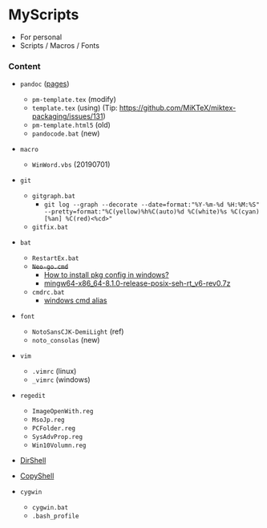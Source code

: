 # MyScripts

+ For personal
+ Scripts / Macros / Fonts

### Content

+ `pandoc` ([pages](https://github.com/tzengyuxio/pages))
	+ `pm-template.tex` (modify)
	+ `template.tex` (using) (Tip: https://github.com/MiKTeX/miktex-packaging/issues/131)
	+ `pm-template.html5` (old)
	+ `pandocode.bat` (new)

+ `macro`
	+ `WinWord.vbs` (20190701)

+ `git`
	+ `gitgraph.bat`
	    + `git log --graph --decorate --date=format:"%Y-%m-%d %H:%M:%S" --pretty=format:"%C(yellow)%h%C(auto)%d %C(white)%s %C(cyan)[%an] %C(red)<%cd>"`
	+ `gitfix.bat`

+ `bat`
	+ `RestartEx.bat`
	+ ~~`Neo-go.cmd`~~
		+ [How to install pkg config in windows?](https://stackoverflow.com/questions/1710922/how-to-install-pkg-config-in-windows)
		+ [mingw64-x86_64-8.1.0-release-posix-seh-rt_v6-rev0.7z](https://sourceforge.net/projects/mingw-w64/files/Toolchains%20targetting%20Win64/Personal%20Builds/mingw-builds/8.1.0/threads-posix/seh/)
    + `cmdrc.bat`
        + [windows cmd alias](https://blog.csdn.net/yiranzhiliposui/article/details/83116819)

+ `font`
	+ `NotoSansCJK-DemiLight` (ref)
	+ `noto_consolas` (new)

+ `vim`
	+ `.vimrc` (linux)
	+ `_vimrc` (windows)

+ `regedit`
	+ `ImageOpenWith.reg`
	+ `MsoJp.reg`
	+ `PCFolder.reg`
	+ `SysAdvProp.reg`
	+ `Win10Volumn.reg`

+ [DirShell](https://github.com/Aoi-hosizora/DirShell)

+ [CopyShell](https://github.com/Aoi-hosizora/CopyShell)
	
+ `cygwin`
	+ `cygwin.bat`
	+ `.bash_profile`
